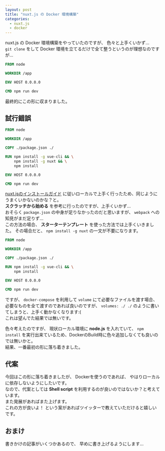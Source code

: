 ```yaml
---
layout: post
title: "nuxt.js の Docker 環境構築"
categories:
  - nuxt.js
  - docker
---
```


nuxt.js の Docker 環境構築をやっていたのですが、
色々と上手くいかず…  
`git clone` をして Docker 環境を立てるだけで全て整うというのが理想なのですが…  

``` dockerfile
FROM node

WORKDIR /app

ENV HOST 0.0.0.0

CMD npm run dev
```
最終的にこの形に収まりました。

## 試行錯誤

```dockerfile
FROM node

WORKDIR /app

COPY ./package.json ./

RUN npm install -g vue-cli && \
	npm install -g nuxt && \
	npm install

ENV HOST 0.0.0.0

CMD npm run dev
```

[nuxt.jsのインストールガイド](https://ja.nuxtjs.org/guide/installation)
に従いローカルで上手く行ったため、同じようにうまくいかないのかな？と。  
**スクラッチから始める**
を参考に行ったのですが、上手くいかず…  
おそらく `package.json` の中身が足りなかったのだと思いますが、
`webpack` への知見がまだ足りず…  
この方法の場合、
**スターターテンプレート**
を使った方法では上手くいきました。
その場合だと、
`npm install -g nuxt`
の一文が不要になります。

```dockerfile
FROM node

WORKDIR /app

COPY ./package.json ./

RUN npm install -g vue-cli && \
	npm install

ENV HOST 0.0.0.0

CMD npm run dev
```

ですが、
`docker-compose` を利用して
`volume`
にて必要なファイルを渡す場合、必要なものを全て渡すのであれば良いのですが、
`volumes: ./ ./` のように書いてしまうと、上手く動かなくなります:(  
これは望んでた結果では無いです。  

色々考えたのですが、
現状ローカル環境に **node.js**
を入れていて、 `npm install`
を実行出来ているため、DockerのBuild時に色々追加しなくても良いのでは無いかと。  
結果、一番最初の形に落ち着きました。

## 代案

今回はこの形に落ち着きましたが、
Dockerを使うのであれば、
やはりローカルに依存しないようにしたいです。  
なので、代案としては **Shell script**
を利用するのが良いのではないか？と考えています。  
また発展があればまた上げます。  
これの方が良いよ！
という案があればツイッターで教えていただけると嬉しいです。  

## おまけ

書きかけの記事がいくつかあるので、
早めに書き上げるようにします…
